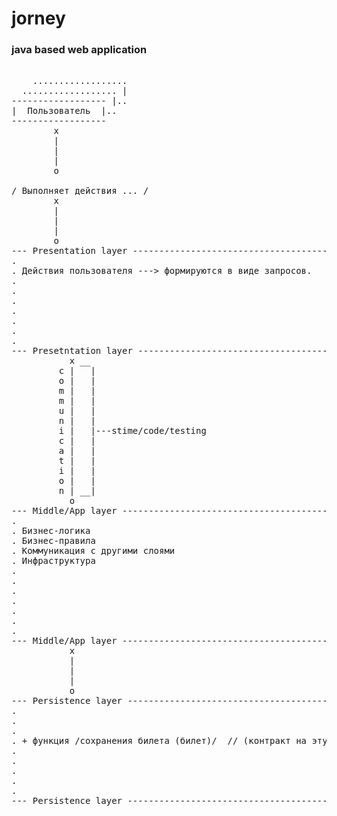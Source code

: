 # jorney

### java based web application

<pre>

    ..................
  .................. |
------------------ |..
|  Пользователь  |..
------------------
        x
        |
        |
        |
        o

/ Выполняет действия ... /
        x
        | 
        |
        |
        o
--- Presentation layer ---------------------------------------------------------------------
.
. Действия пользователя ---> формируются в виде запросов.
.
.
.
.
.
.
.
--- Presetntation layer ---------------------------------------------------------------------
           x __
         c |   |
         o |   |
         m |   |
         m |   |
         u |   |
         n |   |
         i |   |---stime/code/testing
         c |   |
         a |   |
         t |   |
         i |   |
         o |   |
         n | __|
           o
--- Middle/App layer ----------------------------------------------------------------------           
.
. Бизнес-логика
. Бизнес-правила
. Коммуникация с другими слоями
. Инфраструктура
.
.
.
.
.
.
.
--- Middle/App layer ----------------------------------------------------------------------           
           x
           |
           |
           |
           o
--- Persistence layer ----------------------------------------------------------------------           
.
.
.
. + функция /сохранения билета (билет)/  // (контракт на эту функцию - билет); // + многопоточность
.
.
.
.
.
--- Persistence layer ----------------------------------------------------------------------           


</pre>
